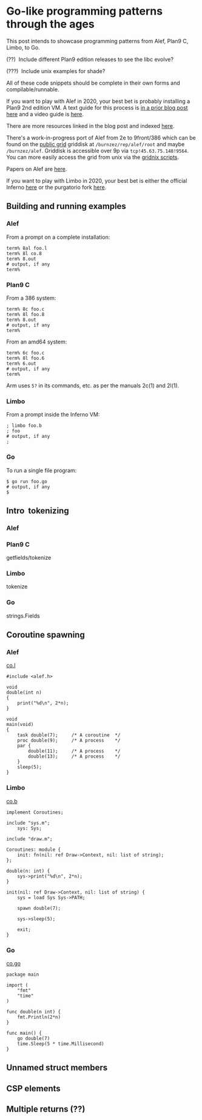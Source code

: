 # Go-like programming patterns through the ages

This post intends to showcase programming patterns from Alef, Plan9 C, Limbo, to Go.

(??) ­ Include different Plan9 edition releases to see the libc evolve?

(???) ­ Include unix examples for shade?

All of these code snippets should be complete in their own forms and compilable/runnable.

If you want to play with Alef in 2020, your best bet is probably installing a Plan9 2nd edition VM. A text guide for this process is [in a prior blog post here](https://seh.dev/2018/03/19/0/) and a video guide is [here](https://www.youtube.com/watch?v=W00TnQ91nj8).

There are more resources linked in the blog post and indexed [here](http://9.postnix.pw/hist/2e/).

There's a work-in-progress port of Alef from 2e to 9front/386 which can be found on the [public grid](http://wiki.9gridchan.org/public_grid/index.html) griddisk at `/burnzez/rep/alef/root` and maybe `/burnzez/alef`. Griddisk is accessible over 9p via `tcp!45.63.75.148!9564`. You can more easily access the grid from unix via the [gridnix scripts](https://github.com/henesy/grid-unix).

Papers on Alef are [here](http://doc.cat-v.org/plan_9/2nd_edition/papers/alef/).

If you want to play with Limbo in 2020, your best bet is either the official Inferno [here](https://bitbucket.org/inferno-os/inferno-os/) or the purgatorio fork [here](https://code.9front.org/hg/purgatorio).

## Building and running examples

### Alef

From a prompt on a complete installation:

	term% 8al foo.l
	term% 8l co.8
	term% 8.out
	# output, if any
	term%

### Plan9 C

From a 386 system:

	term% 8c foo.c
	term% 8l foo.8
	term% 8.out
	# output, if any
	term%

From an amd64 system:

	term% 6c foo.c
	term% 8l foo.6
	term% 6.out
	# output, if any
	term%

Arm uses `5?` in its commands, etc. as per the manuals 2c(1) and 2l(1).

### Limbo

From a prompt inside the Inferno VM:

	; limbo foo.b
	; foo
	# output, if any
	;

### Go

To run a single file program:

	$ go run foo.go
	# output, if any
	$

## Intro ­ tokenizing

### Alef

### Plan9 C

getfields/tokenize

### Limbo

tokenize

### Go

strings.Fields

## Coroutine spawning

### Alef

[co.l](./co.l)

```
#include <alef.h>

void
double(int n)
{
	print("%d\n", 2*n);
}

void
main(void)
{
	task double(7);		/* A coroutine	*/
	proc double(9);		/* A process	*/
	par {
		double(11);		/* A process	*/
		double(13);		/* A process	*/
	}
	sleep(5);
}

```

### Limbo

[co.b](./co.b)

```
implement Coroutines;

include "sys.m";
	sys: Sys;

include "draw.m";

Coroutines: module {
	init: fn(nil: ref Draw->Context, nil: list of string);
};

double(n: int) {
	sys->print("%d\n", 2*n);
}

init(nil: ref Draw->Context, nil: list of string) {
	sys = load Sys Sys->PATH;

	spawn double(7);

	sys->sleep(5);

	exit;
}
```

### Go

[co.go](./co.go)

```
package main

import (
	"fmt"
	"time"
)

func double(n int) {
	fmt.Println(2*n)
}

func main() {
	go double(7)
	time.Sleep(5 * time.Millisecond)
}
```

## Unnamed struct members



## CSP elements



## Multiple returns (??)



##



